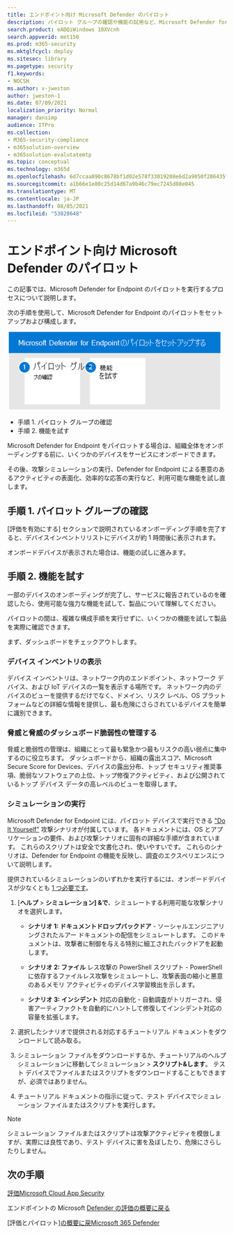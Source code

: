 ```yaml
---
title: エンドポイント向け Microsoft Defender のパイロット
description: パイロット グループの確認や機能の試用など、Microsoft Defender for Endpoint(MDE) のパイロットを実行する方法について説明します。
search.product: eADQiWindows 10XVcnh
search.appverid: met150
ms.prod: m365-security
ms.mktglfcycl: deploy
ms.sitesec: library
ms.pagetype: security
f1.keywords:
- NOCSH
ms.author: v-jweston
author: jweston-1
ms.date: 07/09/2021
localization_priority: Normal
manager: dansimp
audience: ITPro
ms.collection:
- M365-security-compliance
- m365solution-overview
- m365solution-evalutatemtp
ms.topic: conceptual
ms.technology: m365d
ms.openlocfilehash: 6d7ccaa890c8678bf1d02e578f33019208e6d2a9050f286435f913e67831d35d
ms.sourcegitcommit: a1b66e1e80c25d14d67a9b46c79ec7245d88e045
ms.translationtype: MT
ms.contentlocale: ja-JP
ms.lasthandoff: 08/05/2021
ms.locfileid: "53828648"
---
```

# <a name="pilot-microsoft-defender-for-endpoint"></a>エンドポイント向け Microsoft Defender のパイロット

この記事では、Microsoft Defender for Endpoint のパイロットを実行するプロセスについて説明します。 

次の手順を使用して、Microsoft Defender for Endpoint のパイロットをセットアップおよび構成します。 

![Defender 評価環境に Microsoft Defender for Identity を追加する手順](../../media/defender/m365-defender-endpoint-pilot-steps.png)

- 手順 1. パイロット グループの確認
- 手順 2. 機能を試す

Microsoft Defender for Endpoint をパイロットする場合は、組織全体をオンボーディングする前に、いくつかのデバイスをサービスにオンボードできます。  

その後、攻撃シミュレーションの実行、Defender for Endpoint による悪意のあるアクティビティの表面化、効率的な応答の実行など、利用可能な機能を試し直します。 

## <a name="step-1-verify-pilot-group"></a>手順 1. パイロット グループの確認
[評価を有効にする] セクションで説明されている[](eval-defender-endpoint-enable-eval.md)オンボーディング手順を完了すると、デバイスインベントリリストにデバイスが約 1 時間後に表示されます。 

オンボードデバイスが表示された場合は、機能の試しに進みます。 

## <a name="step-2-try-out-capabilities"></a>手順 2. 機能を試す
一部のデバイスのオンボーディングが完了し、サービスに報告されているのを確認したら、使用可能な強力な機能を試して、製品について理解してください。

パイロットの間は、複雑な構成手順を実行せずに、いくつかの機能を試して製品を実際に確認できます。

まず、ダッシュボードをチェックアウトします。

### <a name="view-the-device-inventory"></a>デバイス インベントリの表示
デバイス インベントリは、ネットワーク内のエンドポイント、ネットワーク デバイス、および IoT デバイスの一覧を表示する場所です。 ネットワーク内のデバイスのビューを提供するだけでなく、ドメイン、リスク レベル、OS プラットフォームなどの詳細な情報を提供し、最も危険にさらされているデバイスを簡単に識別できます。

### <a name="view-the-threat-and-vulnerability-management-dashboard"></a>脅威と脅威のダッシュボード脆弱性の管理する 
脅威と脆弱性の管理は、組織にとって最も緊急かつ最もリスクの高い弱点に集中するのに役立ちます。 ダッシュボードから、組織の露出スコア、Microsoft Secure Score for Devices、デバイスの露出分布、トップ セキュリティ推奨事項、脆弱なソフトウェアの上位、トップ修復アクティビティ、および公開されているトップ デバイス データの高レベルのビューを取得します。 

### <a name="run-a-simulation"></a>シミュレーションの実行
Microsoft Defender for Endpoint には、パイロット デバイスで実行できる ["Do It Yourself"](https://securitycenter.windows.com/tutorials) 攻撃シナリオが付属しています。  各ドキュメントには、OS とアプリケーションの要件、および攻撃シナリオに固有の詳細な手順が含まれています。 これらのスクリプトは安全で文書化され、使いやすいです。 これらのシナリオは、Defender for Endpoint の機能を反映し、調査のエクスペリエンスについて説明します。

提供されているシミュレーションのいずれかを実行するには、オンボードデバイスが少なくとも [1 つ必要です](../defender-endpoint/onboard-configure.md)。

1. [**ヘルプ**  >  **シミュレーション] &で**、シミュレートする利用可能な攻撃シナリオを選択します。

   - **シナリオ 1: ドキュメントドロップバックドア** - ソーシャルエンジニアリングされたルアー ドキュメントの配信をシミュレートします。 このドキュメントは、攻撃者に制御を与える特別に細工されたバックドアを起動します。

   - **シナリオ 2: ファイル** レス攻撃の PowerShell スクリプト - PowerShell に依存するファイルレス攻撃をシミュレートし、攻撃表面の縮小と悪意のあるメモリ アクティビティのデバイス学習検出を示します。

   - **シナリオ 3: インシデント** 対応の自動化 - 自動調査がトリガーされ、侵害アーティファクトを自動的にハントして修復してインシデント対応の容量を拡張します。

2. 選択したシナリオで提供される対応するチュートリアル ドキュメントをダウンロードして読み取る。

3. シミュレーション ファイルをダウンロードするか、チュートリアルのヘルプ シミュレーションに移動してシミュレーション  >  **スクリプト&します**。 テスト デバイスでファイルまたはスクリプトをダウンロードすることもできますが、必須ではありません。

4. チュートリアル ドキュメントの指示に従って、テスト デバイスでシミュレーション ファイルまたはスクリプトを実行します。

> [!NOTE]
> シミュレーション ファイルまたはスクリプトは攻撃アクティビティを模倣しますが、実際には良性であり、テスト デバイスに害を及ぼしたり、危険にさらしたりしません。

## <a name="next-steps"></a>次の手順
[評価Microsoft Cloud App Security](eval-defender-mcas-overview.md)

エンドポイントの Microsoft [Defender の評価の概要に戻る](eval-defender-endpoint-overview.md)

[評価とパイロット][の概要に戻Microsoft 365 Defender](eval-overview.md)